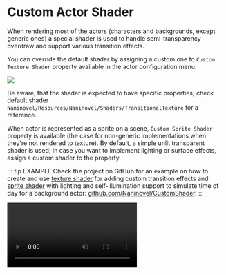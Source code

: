 # Custom Actor Shader

When rendering most of the actors (characters and backgrounds, except generic ones) a special shader is used to handle semi-transparency overdraw and support various transition effects.

You can override the default shader by assigning a custom one to `Custom Texture Shader` property available in the actor configuration menu.

![](https://i.gyazo.com/40eef3177d43afe223e91c59c2032543.png)

Be aware, that the shader is expected to have specific properties; check default shader `Naninovel/Resources/Naninovel/Shaders/TransitionalTexture` for a reference.

When actor is represented as a sprite on a scene, `Custom Sprite Shader` property is available (the case for non-generic implementations when they're not rendered to texture). By default, a simple unlit transparent shader is used; in case you want to implement lighting or surface effects, assign a custom shader to the property.

::: tip EXAMPLE
Check the project on GitHub for an example on how to create and use [texture shader](https://github.com/naninovel/samples/blob/main/unity/shader/Assets/Shaders/CustomTexture.shader) for adding custom transition effects and [sprite shader](https://github.com/Naninovel/CustomShader/blob/main/Assets/Shaders/CustomSprite.shader) with lighting and self-illumination support to simulate time of day for a background actor: [github.com/Naninovel/CustomShader](https://github.com/Naninovel/CustomShader).
:::

![](https://i.gyazo.com/a9d7fb29d5e076245ac515d673cc155e.mp4)
